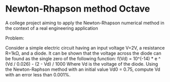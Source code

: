 # Newton-Rhapson method Octave
A college project aiming to apply the Newton-Rhapson numerical method in the context of a real engineering application

Problem:

Consider a simple electric circuit having an input voltage V=2V, a resistance R=1kΩ, and a diode. It can be shown that the voltage across the diode can be found as the single zero of the following function:
f(Vd) = 10^(-14) * e ^ (Vd / 0.026) - (2 - Vd) / 1000
Where Vd is the voltage of the diode. Using the Newton-Raphson method with an initial value Vd0 = 0.75, compute Vd with an error less than 0.001%.
